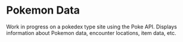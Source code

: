# Pokemon Data

Work in progress on a pokedex type site using the Poke API. Displays information about Pokemon data, encounter locations, item data, etc. 
